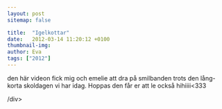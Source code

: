 ```yaml
---
layout: post
sitemap: false

title:  "Igelkottar"
date:   2012-03-14 11:20:12 +0100
thumbnail-img: 
author: Eva
tags: ["2012"]
---
```


den här videon fick mig och emelie att dra på smilbanden trots den lång-korta skoldagen vi har idag. Hoppas den får er att le också hihiiii<333



/div>

